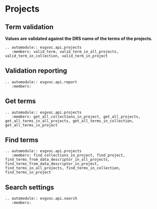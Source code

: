 # Projects

## Term validation

**Values are validated against the DRS name of the terms of the projects.**

```{eval-rst}
.. automodule:: esgvoc.api.projects
   :members: valid_term, valid_term_in_all_projects, valid_term_in_collection, valid_term_in_project
```

## Validation reporting

```{eval-rst}
.. automodule:: esgvoc.api.report
   :members: 
```

## Get terms
```{eval-rst}
.. automodule:: esgvoc.api.projects
   :members: get_all_collections_in_project, get_all_projects, get_all_terms_in_all_projects, get_all_terms_in_collection, get_all_terms_in_project
```

## Find terms

```{eval-rst}
.. automodule:: esgvoc.api.projects
   :members: find_collections_in_project, find_project, find_terms_from_data_descriptor_in_all_projects, find_terms_from_data_descriptor_in_project, find_terms_in_all_projects, find_terms_in_collection, find_terms_in_project
```

## Search settings

```{eval-rst}
.. automodule:: esgvoc.api.search
   :members: 
```